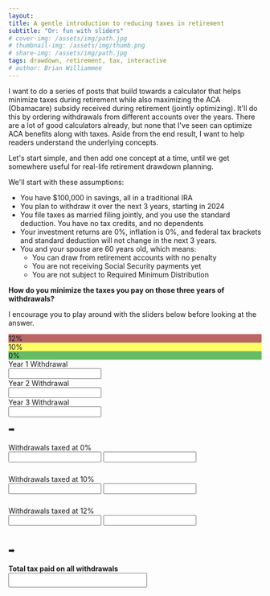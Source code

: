 ```yaml
---
layout: 
title: A gentle introduction to reducing taxes in retirement
subtitle: "Or: fun with sliders"
# cover-img: /assets/img/path.jpg
# thumbnail-img: /assets/img/thumb.png
# share-img: /assets/img/path.jpg
tags: drawdown, retirement, tax, interactive
# author: Brian Williammee
---
```


I want to do a series of posts that build towards a calculator that helps minimize taxes during
retirement while also maximizing the ACA (Obamacare) subsidy received during retirement (jointly
optimizing).  It'll do this by ordering withdrawals from different accounts over the years.  There
are a lot of good calculators already, but none that I've seen can optimize ACA benefits along with
taxes.  Aside from the end result, I want to help readers understand the underlying concepts.

Let's start simple, and then add one concept at a time, until we get somewhere useful for real-life
retirement drawdown planning.

We'll start with these assumptions:

* You have $100,000 in savings, all in a traditional IRA
* You plan to withdraw it over the next 3 years, starting in 2024
* You file taxes as married filing jointly, and you use the standard deduction. You have no tax
credits, and no dependents
* Your investment returns are 0%, inflation is 0%, and federal tax brackets and standard deduction
will not change in the next 3 years.
* You and your spouse are 60 years old, which means:
  - You can draw from retirement accounts with no penalty
  - You are not receiving Social Security payments yet
  - You are not subject to Required Minimum Distribution

**How do you minimize the taxes you pay on those three years of withdrawals?**

I encourage you to play around with the sliders below before looking at the answer.

<!-- Most of the IDs and strings in this file are also used in the Selenium tests in integration_tests/test_example1.py -->
<!-- So make sure to update those when messing with these. -->
<div id="flexbox-container">
    <div id="sliders">
        <div id="tax-bracket-indicator-container" style="grid-row: 2; grid-column: 1;">
            <div class="tax-bracket-indicator" style="grid-row: 1; grid-column: 1; background-color:#B66">12%</div>
            <div class="tax-bracket-indicator" style="grid-row: 2; grid-column: 1; background-color:#FF6">10%</div>
            <div class="tax-bracket-indicator" style="grid-row: 3; grid-column: 1; background-color:#6B6">0%</div>
        </div>
        <div class="slider-label" style="grid-row: 1; grid-column: 2;">Year 1 Withdrawal</div>
        <div class="slider-container" style="grid-row: 2; grid-column: 2;">
            <div id="slider-vertical-0" class="slider-vertical">
                <div id="slider-filled-0" class="slider-filled"></div>
            </div>
        </div>
        <input type="text" id="slider-value-0" class="slider-value-input" style="grid-row: 3; grid-column: 2;"/>
        <div class="slider-label" style="grid-row: 1; grid-column: 3">Year 2 Withdrawal</div>
        <div class="slider-container" style="grid-row: 2; grid-column: 3;">                
            <div id="slider-vertical-1" class="slider-vertical">
                <div id="slider-filled-1" class="slider-filled"></div>
            </div>
        </div>
        <input type="text" id="slider-value-1" class="slider-value-input" style="grid-row: 3; grid-column: 3;"/>
        <div class="slider-label" style="grid-row: 1; grid-column: 4">Year 3 Withdrawal</div>
        <div class="slider-container" style="grid-row: 2; grid-column: 4;">
            <div id="slider-vertical-2" class="slider-vertical">
                <div id="slider-filled-2" class="slider-filled"></div>
            </div>                
        </div>
        <input type="text" id="slider-value-2" class="slider-value-input" style="grid-row: 3; grid-column: 4;"/>
        <div id="full-withdrawal-or-not" style="grid-row: 4; grid-column-start: 1; grid-column-end: 5;"></div>
    </div>
    <div class="arrow"><p style="grid-row:2">➡️</p></div>
    <div class="buckets">
        <div class="bucket-label">Withdrawals taxed at 0%</div>
        <div class="bucket-container">
            <div class="bucket-fill" id="zero-percent-bucket"></div>
        </div>
        <input type="text" id="zero-percent-value" class="bucket-value-numeric" readonly/>
        <input type="text" id="zero-percent-tax" class="bucket-value-numeric" style="margin-bottom:25px;" readonly/>
        <div class="bucket-label">Withdrawals taxed at 10%</div>
        <div class="bucket-container">
            <div class="bucket-fill" id="ten-percent-bucket"></div>
        </div>
        <input type="text" id="ten-percent-value" class="bucket-value-numeric" readonly/>
        <input type="text" id="ten-percent-tax" class="bucket-value-numeric" style="margin-bottom:25px;" readonly/>
        <div class="bucket-label">Withdrawals taxed at 12%</div>
        <div class="bucket-container">
            <div class="bucket-fill"  id="twelve-percent-bucket"></div>
        </div>
        <input type="text" id="twelve-percent-value" class="bucket-value-numeric" readonly/>
        <input type="text" id="twelve-percent-tax" class="bucket-value-numeric" style="margin-bottom:25px;" readonly/>
    </div>
    <div class="arrow"><p style="grid-row:2">➡️</p></div>
    <div class="results">
        <div style="grid-row: 2; font-weight:bold">Total tax paid on all withdrawals</div>
        <input type="text" id="total-tax" class="total-tax" style="grid-row: 3; font-weight:bold; font-size: 20px;" readonly/>
        <div style="grid-row: 4;" id="min-tax-or-not"></div>
    </div>
</div>

